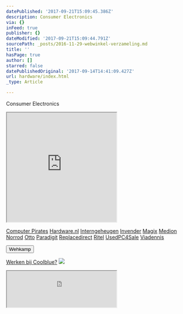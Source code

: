 ```yaml
---
datePublished: '2017-09-21T15:09:45.386Z'
description: Consumer Electronics
via: {}
inFeed: true
publisher: {}
dateModified: '2017-09-21T15:09:44.791Z'
sourcePath: _posts/2016-11-29-webwinkel-verzameling.md
title: ''
hasPage: true
author: []
starred: false
datePublishedOriginal: '2017-09-14T14:41:09.427Z'
url: hardware/index.html
_type: Article

---
```

Consumer Electronics

<iframe src="https://the-grid.github.io/ed-userhtml/?g=eJy1V11vmzAUfc-vYEjNW8JX0nw0TtV1nVap6_bQh_UpMnADVoxBxhmppv33XQzpaNe0qQZRhLHB955z7HsvXnz49O3y7v77lRGrhC97i30DNMTGqttcPXBY9kL20_jVM_CX0N2gYKGK54Z7atvZ7kwPx8CiWM0NRw_hQO83GqlnL_w0fFj2egtqxBLWxIyVyuaWVRTF8CKAPGQSAjUU3DQUlREoYq58TsXGXC5YEhm5DJ7M8dOEyvJ96zqhEeSWCP0Vq25VDJFkoVUwsQEuKE0sii4GtY9MRKZBOXr4cvf1xlBblUpG0bGGSsyKWsWi5oQdA3t-KkOQc_sMQVl0aRygw5lPfToM0qQbMnsHXRJRwVBJGgJegg3IoQBlnQfEGZ-O7D5NsrOETJ2xO53pDiWO501OHd2RRDdb0hl72GUS8rzzlUTTIAVVUIJTKIBSZGaPVo67qviuasIn7ueO9u0jgq65-kDVgGlknTDZ22-NxyEaQaw4dJZI9vaPpOE2abhH0MgRVoaABMhMppGkSUIRIy-ziRVwFmyq63lGnL4iW8n7ORl5jt1fk7sfN30cIKWdE-8CNyX-K456fl_QBMjHlA9uISzA70ghtI_O_n-hx68udICRt83zOM3q4GQihN2Q5tmuDFPX82aTRqDeFsUgyF8JV0MCJ6ZI1ynnaYGeL5sOlkYb0jQwdxwGAQjM3DxLmdDw6jRei5TFWanR2Bs9UygM36XQUyctadQ02qJKx1Y41x3ZXl3hHPel6tYQanucUCEIwfIQqA7DVqLsr8kWyuDhSDsg0njsjN_UCKv0e0S62mWgBWhFH6isdZyEcI9ieY4ghm0EQufo-jPBndluI7iun7zYDLLeW7pUPkA1vbQi0TPwHUv1kMqyKiC4Mv9lTERap9HUmxz3PfWPMPd7i62oUePrUIVMroex2BdxmuCzuYOTuefnnhVI_EBiP0GP2o7D8dFk9EJJrs3k6VYGcLQdQwMn5sSdmvVJjZgz2zQq2MS0TesxU1rVYQ1PgPpA-AexPMdf" height="300" style=""></iframe>

[Computer Pirates][0]
[Hardware.nl][1]
[Interngeheugen][2]
[Invender][3]
[Magix][4]
[Medion][5]
[Norrod][6]
[Otto][7]
[Paradigit][8]
[Replacedirect][9]
[Ritel][10]
[UsedPC4Sale][11]
[Viadennis][12]

<button data-role="cta" style="">Wehkamp</button>

[Werken bij Coolblue?][13]
![](https://the-grid-user-content.s3-us-west-2.amazonaws.com/d4d8e480-281e-41f8-a31e-4427722137e0.png)

<iframe src="https://the-grid.github.io/ed-userhtml/?g=eJyNkDEPwiAQhXd-BbLrUatRK-2izjq4OFJAIVLbUKwa438XSV2cvOUl38u9vDs2WG9X-8Nug7WvbIHYVxSXQaDX1j-sKpA0HX4iHKbi9-HNSK8znEwpbe7LiLUyJ-0Di-hD0Cuk9OsIMY61U8ecaO-bDKBxx5G-gLBGnEHwKnhZEpZtWrYpCKe4N52KlCaJDdZsQgpmqhNunfiNaeurE-rvHBwPyMlsPCd985wsKMFl7aRyOaEECgY8FGdQ1vIRHxL_8wbVPF1G" height="100" style=""></iframe>



[0]: http://www.computerpirates.com/
[1]: http://www.hardware.nl/
[2]: http://www.interngeheugen.com/tt/?tt=2902_12_133761_Interngeheugen&r=%2F
[3]: http://www.invender.nl/ttiv/index.php?tt=352_12_133761_Invender&r=%2F
[4]: http://www.magix.com/ap/tradetracker/?tt=2074_12_133761_Magix&r=%2F
[5]: http://tc.tradetracker.net/?c=3452&m=12&a=133761
[6]: http://www.norrod.nl/tt/index.aspx?tt=23396_12_133761_Norrod&r=%2F
[7]: http://www.otto.nl/
[8]: http://www.paradigit.nl/tt/index.aspx?tt=5043_12_133761_Paradigit&r=%2F
[9]: http://www.replacedirect.nl/
[10]: http://www.ritel.nl/telecom/?tt=668_12_133761_Ritel&r=%2F
[11]: http://tc.tradetracker.net/?c=20400&m=12&a=133761&r=UsedPC4sale&u=%2F
[12]: http://www.viadennis.nl/computer/?tt=15804_12_133761_Viadennis&r=%2F
[13]: http://prf.hn/click/camref:1100l3bs3/creativeref:1011l11074